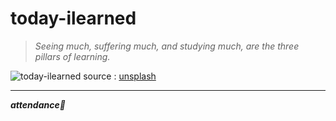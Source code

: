 # today-ilearned

> *Seeing much, suffering much, and studying much, are the three pillars of learning.*

![today-ilearned](https://images.unsplash.com/photo-1531053270060-6643c8e70e8f "today-ilearned")
source : [unsplash](https://unsplash.com)

---

___attendance🌿___
